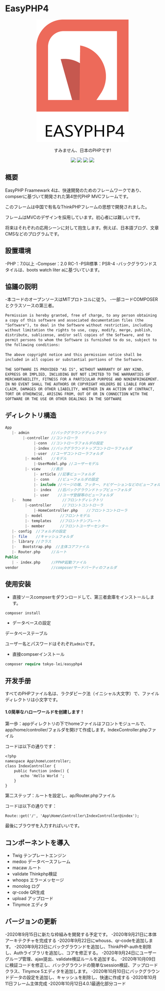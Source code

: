 # EasyPHP4


<p align="center">
   <img src="https://raw.githubusercontent.com/Tokyo-Lei/EasyPHP4/master/Public/Home/img/logo.png">
</p>
<p align="center">
  すみません、日本のPHPです!
</p>

<p align="center">
<img src="https://img.shields.io/badge/version-4.0.0-green.svg">
<img src="https://img.shields.io/badge/php-7+-brightgreen.svg">
<img src="https://img.shields.io/badge/mysql-5+-orange.svg">
<img src="https://img.shields.io/badge/license-MIT-blue.svg">
</p>



## 概要

EasyPHP Fraamewark 4は、快速開発のためのフレームワークであり、compserに基づいて開発された第4世代PHP MVCフレームです。

このフレームは中国で有名なThinkPHPフレームの思想で開発されました。

フレームはMVCのデザインを採用しています。初心者には難しいです。

将来はそれぞれの応用シーンに対して抱生します。例えば、日本語ブログ、文章CMSなどのプログラムです。



## 設置環境


-PHP：7.0以上
-Compser：2.0 RC-1
-PSR標準：PSR-4
-バックグラウンドスタイルは、boots watch liter aに基づいています。

  

## 協議の説明

-本コードのオープンソースはMITプロトコルに従う。
-一部コードCOMPOSERとクラスソースの第三者。

```
Permission is hereby granted, free of charge, to any person obtaining a copy of this software and associated documentation files (the "Software"), to deal in the Software without restriction, including without limitation the rights to use, copy, modify, merge, publish, distribute, sublicense, and/or sell copies of the Software, and to permit persons to whom the Software is furnished to do so, subject to the following conditions:

The above copyright notice and this permission notice shall be included in all copies or substantial portions of the Software.

THE SOFTWARE IS PROVIDED "AS IS", WITHOUT WARRANTY OF ANY KIND, EXPRESS OR IMPLIED, INCLUDING BUT NOT LIMITED TO THE WARRANTIES OF MERCHANTABILITY, FITNESS FOR A PARTICULAR PURPOSE AND NONINFRINGEMENT. IN NO EVENT SHALL THE AUTHORS OR COPYRIGHT HOLDERS BE LIABLE FOR ANY CLAIM, DAMAGES OR OTHER LIABILITY, WHETHER IN AN ACTION OF CONTRACT, TORT OR OTHERWISE, ARISING FROM, OUT OF OR IN CONNECTION WITH THE SOFTWARE OR THE USE OR OTHER DEALINGS IN THE SOFTWARE
```


## ディレクトリ構造
```php
App
   |- admin          //バックグラウンドディレクトリ
        |-controller //コントローラ
             |-conn  //コントローラフォルダの設定
             |-index //バックグラウンドトップコントローラフォルダ
             |-user  //ユーザコントローラフォルダ
         |- model    //モデル
             |-UserModel.php //ユーザーモデル
         |- view     //表示
             |- article //記事ビューフォルダ
             |- conn    //ビューフォルダの設定
             |- include //ページの端、フッター、ナビゲーションなどのビューフォルダ
             |- index   //后バックグラウンドトップビューフォルダ
             |- user    //ユーザ登録等のビューフォルダ
   |-	home              //フロントディレクトリ
         |-controller     //フロントコントローラ
             |-HomeController.php    //フロントコントローラ
         |- model        //フロントモデル
         |- templates    //フロントテンプレート
         |- member       //フロントユーザーセンター
   |- config  //フォルダの設定
   |- file    //キャッシュフォルダ
   |- library //クラス
   |-	Bootstrap.php  //主体コアファイル
   |- Router.php     //ルート
Public
   | - index.php     //PPHP起動ファイル
vendor               //composerサードパーティのフォルダ

```



## 使用安装


- 直接ソースcompserをダウンロードして、第三者倉庫をインストールします。

```php
composer install
```

- データベースの設定

データベーステーブル

ユーザー名とパスワードはそれぞれ`admin`です。

- 直接compserインストール

```php
composer require tokyo-lei/easyphp4
```



## 开发手册

すべてのPHPファイル名は、ラクダピーク法（イニシャル大文字）で、ファイルディレクトリは小文字です。

#### 1.0简単なハローワールドを创建します！

第一歩：appディレクトリの下でhomeファイルはフロントモジュールで、app/home/controller/フォルダを開けて作成します。IndexController.phpファイル

コードは以下の通りです：

```
<?php
namespace App\home\controller;
class IndexController {
    public function index() {
       echo 'Hello World ';
    }
}
```

第二ステップ：ルートを設定し、ap/Router.phpファイル

コードは以下の通りです：

```
Route::get('/', 'App\Home\Controller\IndexController@index');
```

最後にブラウザを入力すればいいです。



## コンポーネントを導入

- Twig      テンプレートエンジン
- medoo     データベースフレーム
- macaw     ルート
- validate  Thinkphp検証
- whoops    エラーメッセージ
- monolog   ログ
- qr-code   QR生成
- upload    アップロード
- Tinymce   エディタ



## バージョンの更新

-2020年9月15日に新たな枠組みを開発する予定です。
-2020年9月21日に本体アーキテクチャを完成する
-2020年9月22日にwhouss、qr-codeを追加します。
-2020年9月23日にバックグラウンドを追加し、ThinkPHP-authを削除し、Authライブラリを追加し、コアを修正する。
-2020年9月24日にユーザーグループ管理、ajax提出、validate検証ルールを追加する。
-2020年10月09日に検証コードを修正し、バックグラウンドの簡単なsession検証、アップロードクラス、Tinymce 5エディタを追加します。
-2020年10月10日にバックグラウンドデータの設定を追加し、キャッシュを削除し、快速に作成する
-2020年10月11日フレーム主体完成
-2020年10月12日4.0.1最適化部分コード
